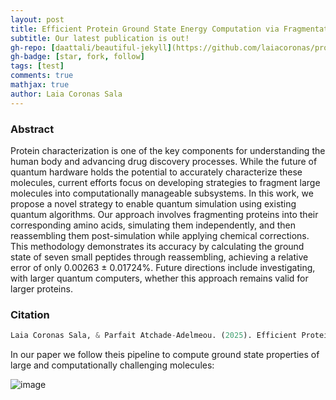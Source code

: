 ```yaml
---
layout: post
title: Efficient Protein Ground State Energy Computation via Fragmentation and Reassembly
subtitle: Our latest publication is out!
gh-repo: [daattali/beautiful-jekyll](https://github.com/laiacoronas/protein_fragmentation)
gh-badge: [star, fork, follow]
tags: [test]
comments: true
mathjax: true
author: Laia Coronas Sala
---
```


### Abstract
Protein characterization is one of the key components for understanding the human body and advancing drug discovery processes. While the future of quantum hardware holds the potential to accurately characterize these molecules, current efforts focus on developing strategies to fragment large molecules into computationally manageable subsystems. In this work, we propose a novel strategy to enable quantum simulation using existing quantum algorithms. Our approach involves fragmenting proteins into their corresponding amino acids, simulating them independently, and then reassembling them post-simulation while applying chemical corrections. This methodology demonstrates its accuracy by calculating the ground state of seven small peptides through reassembling, achieving a relative error of only  0.00263 ± 0.01724%. Future directions include investigating, with larger quantum computers, whether this approach remains valid for larger proteins.

### Citation
```python
Laia Coronas Sala, & Parfait Atchade-Adelmeou. (2025). Efficient Protein Ground State Energy Computation via Fragmentation and Reassembly. arXiv. https://doi.org/10.48550/arXiv.2501.03766
```

In our paper we follow theis pipeline to compute ground state properties of large and computationally challenging molecules:

![image](https://github.com/user-attachments/assets/eb96320e-5bf2-4997-bfae-d90a5a43c2ba)



